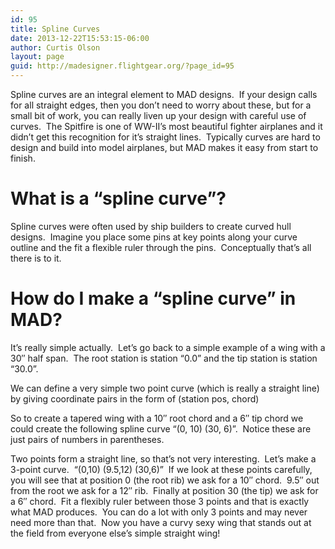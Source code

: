 ```yaml
---
id: 95
title: Spline Curves
date: 2013-12-22T15:53:15-06:00
author: Curtis Olson
layout: page
guid: http://madesigner.flightgear.org/?page_id=95
---
```

Spline curves are an integral element to MAD designs.  If your design calls for all straight edges, then you don&#8217;t need to worry about these, but for a small bit of work, you can really liven up your design with careful use of curves.  The Spitfire is one of WW-II&#8217;s most beautiful fighter airplanes and it didn&#8217;t get this recognition for it&#8217;s straight lines.  Typically curves are hard to design and build into model airplanes, but MAD makes it easy from start to finish.

# What is a &#8220;spline curve&#8221;?

Spline curves were often used by ship builders to create curved hull designs.  Imagine you place some pins at key points along your curve outline and the fit a flexible ruler through the pins.  Conceptually that&#8217;s all there is to it.

# How do I make a &#8220;spline curve&#8221; in MAD?

It&#8217;s really simple actually.  Let&#8217;s go back to a simple example of a wing with a 30&#8243; half span.  The root station is station &#8220;0.0&#8221; and the tip station is station &#8220;30.0&#8221;.

We can define a very simple two point curve (which is really a straight line) by giving coordinate pairs in the form of (station pos, chord)

So to create a tapered wing with a 10&#8243; root chord and a 6&#8243; tip chord we could create the following spline curve &#8220;(0, 10) (30, 6)&#8221;.  Notice these are just pairs of numbers in parentheses.

Two points form a straight line, so that&#8217;s not very interesting.  Let&#8217;s make a 3-point curve.  &#8220;(0,10) (9.5,12) (30,6)&#8221;  If we look at these points carefully, you will see that at position 0 (the root rib) we ask for a 10&#8243; chord.  9.5&#8243; out from the root we ask for a 12&#8243; rib.  Finally at position 30 (the tip) we ask for a 6&#8243; chord.  Fit a flexibly ruler between those 3 points and that is exactly what MAD produces.  You can do a lot with only 3 points and may never need more than that.  Now you have a curvy sexy wing that stands out at the field from everyone else&#8217;s simple straight wing!
